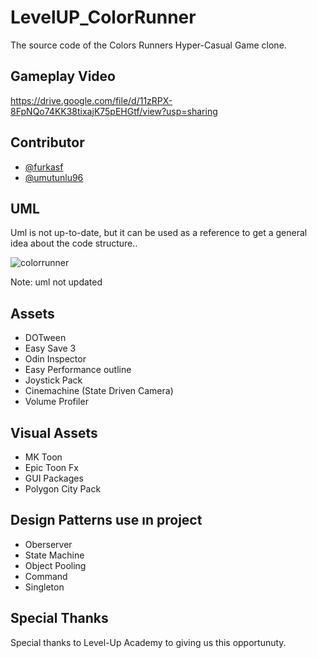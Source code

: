 # LevelUP_ColorRunner
The source code of the Colors Runners Hyper-Casual Game clone.

## Gameplay Video

https://drive.google.com/file/d/11zRPX-8FpNQo74KK38tixajK75pEHGtf/view?usp=sharing

## Contributor

- [@furkasf](https://github.com/furkasf)
- [@umutunlu96](https://github.com/umutunlu96)


## UML

Uml is not up-to-date, but it can be used as a reference to get a general idea about the code structure..

![colorrunner](https://user-images.githubusercontent.com/96818482/187957657-541e7e44-7f60-4e7e-b95b-798700bfb2b7.jpg)

Note: uml not updated


## Assets

- DOTween
- Easy Save 3
- Odin Inspector
- Easy Performance outline
- Joystick Pack
- Cinemachine (State Driven Camera)
- Volume Profiler

## Visual Assets
- MK Toon
- Epic Toon Fx
- GUI Packages
- Polygon City Pack

## Design Patterns use ın project

 - Oberserver 
 - State Machine
 - Object Pooling
 - Command
 - Singleton

## Special Thanks
 Special thanks to Level-Up Academy to giving us this opportunuty.
